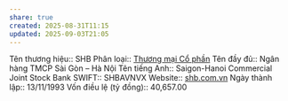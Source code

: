 ```yaml
---
share: true
created: 2025-08-31T11:15
updated: 2025-09-03T21:05
---
```

Tên thương hiệu:: SHB
Phân loại:: [Thương mại Cổ phần](Th%C6%B0%C6%A1ng%20m%E1%BA%A1i%20C%E1%BB%95%20ph%E1%BA%A7n.md)
Tên đầy đủ:: Ngân hàng TMCP Sài Gòn – Hà Nội
Tên tiếng Anh:: Saigon-Hanoi Commercial Joint Stock Bank
SWIFT:: SHBAVNVX
Website:: [shb.com.vn](shb.com.vn)
Ngày thành lập:: 13/11/1993
Vốn điều lệ (tỷ đồng):: 40,657.00
